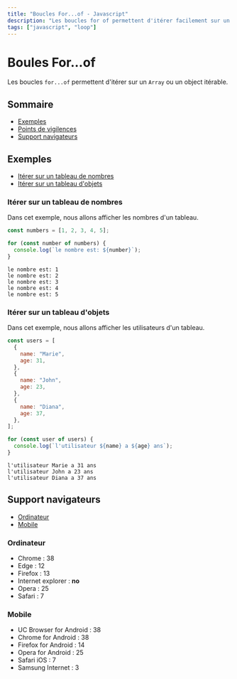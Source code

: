 ```yaml
---
title: "Boucles For...of - Javascript"
description: "Les boucles for of permettent d'itérer facilement sur un tableau."
tags: ["javascript", "loop"]
---
```


# Boules For...of

Les boucles `for...of` permettent d'itérer sur un `Array` ou un object itérable.

## Sommaire

- [Exemples](#exemples)
- [Points de vigilences](#points-de-vigilences)
- [Support navigateurs](#support-navigateurs)

## Exemples

- [Itérer sur un tableau de nombres](#itérer-sur-un-tableau-de-nombres)
- [Itérer sur un tableau d'objets](#itérer-sur-un-tableau-d-objets)

### Itérer sur un tableau de nombres

Dans cet exemple, nous allons afficher les nombres d'un tableau.

```javascript
const numbers = [1, 2, 3, 4, 5];

for (const number of numbers) {
  console.log(`le nombre est: ${number}`);
}
```

```
le nombre est: 1
le nombre est: 2
le nombre est: 3
le nombre est: 4
le nombre est: 5
```

### Itérer sur un tableau d'objets

Dans cet exemple, nous allons afficher les utilisateurs d'un tableau.

```javascript
const users = [
  {
    name: "Marie",
    age: 31,
  },
  {
    name: "John",
    age: 23,
  },
  {
    name: "Diana",
    age: 37,
  },
];

for (const user of users) {
  console.log(`l'utilisateur ${name} a ${age} ans`);
}
```

```
l'utilisateur Marie a 31 ans
l'utilisateur John a 23 ans
l'utilisateur Diana a 37 ans
```

## Support navigateurs

- [Ordinateur](#ordinateur)
- [Mobile](#mobile)

### Ordinateur

- Chrome : 38
- Edge : 12
- Firefox : 13
- Internet explorer : **no**
- Opera : 25
- Safari : 7

### Mobile

- UC Browser for Android : 38
- Chrome for Android : 38
- Firefox for Android : 14
- Opera for Android : 25
- Safari iOS : 7
- Samsung Internet : 3

